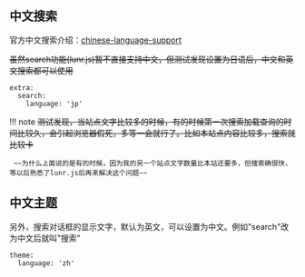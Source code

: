 
## **中文搜索**

官方中文搜索介绍：[chinese-language-support](https://squidfunk.github.io/mkdocs-material/setup/setting-up-site-search/#chinese-language-support)

~~虽然search功能(lunr.js)暂不直接支持中文，但测试发现设置为日语后，中文和英文搜索都可以使用~~

```text
extra:
  search:
    language: 'jp'
```

!!! note
     ~~测试发现，当站点文字比较多的时候，有的时候第一次搜索加载查询的时间比较久，会引起浏览器假死，多等一会就行了。比如本站点内容比较多，搜索就比较卡~~

     ~~为什么上面说的是有的时候，因为我的另一个站点文字数量比本站还要多，但搜索确很快，等以后熟悉了lunr.js后再来解决这个问题~~


## **中文主题**

另外，搜索对话框的显示文字，默认为英文，可以设置为中文。例如"search"改为中文后就叫"搜索"

```text
theme:
  language: 'zh'
```
